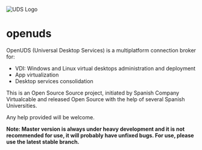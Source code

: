 ![UDS Logo](https://www.udsenterprise.com/static//img/logoUDSNav.png)

openuds
=======

OpenUDS (Universal Desktop Services) is a multiplatform connection broker for:
- VDI: Windows and Linux virtual desktops administration and deployment
- App virtualization
- Desktop services consolidation

This is an Open Source Source project, initiated by Spanish Company ​Virtualcable and released Open Source with the help of several Spanish Universities.

Any help provided will be welcome.

**Note: Master version is always under heavy development and it is not recommended for use, it will probably have unfixed bugs.
      For use, please use the latest stable branch.**
